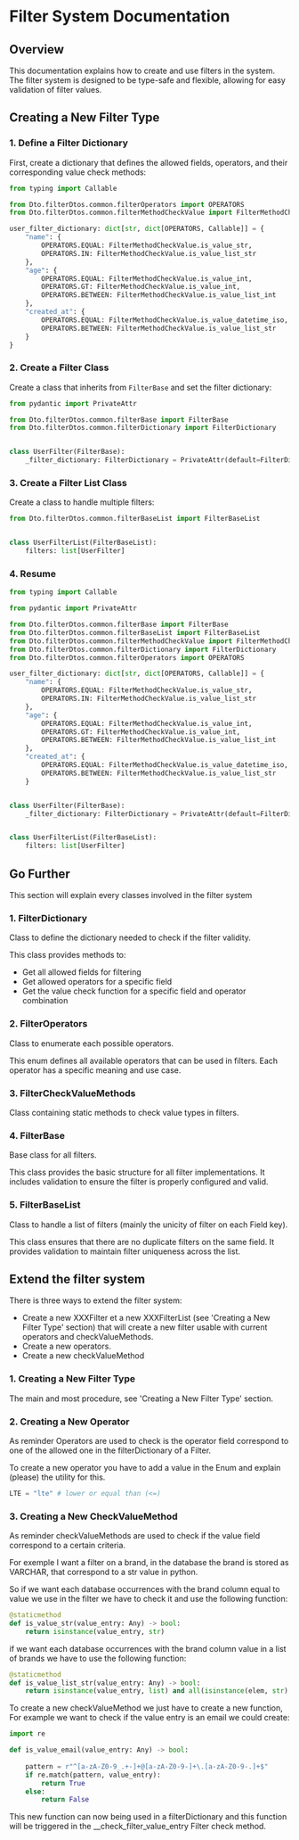 # Filter System Documentation

## Overview

This documentation explains how to create and use filters in the system. The filter system is designed to be type-safe and flexible, allowing for easy validation of filter values.

## Creating a New Filter Type

### 1. Define a Filter Dictionary

First, create a dictionary that defines the allowed fields, operators, and their corresponding value check methods:

```python
from typing import Callable

from Dto.filterDtos.common.filterOperators import OPERATORS
from Dto.filterDtos.common.filterMethodCheckValue import FilterMethodCheckValue

user_filter_dictionary: dict[str, dict[OPERATORS, Callable]] = {
    "name": {
        OPERATORS.EQUAL: FilterMethodCheckValue.is_value_str,
        OPERATORS.IN: FilterMethodCheckValue.is_value_list_str
    },
    "age": {
        OPERATORS.EQUAL: FilterMethodCheckValue.is_value_int,
        OPERATORS.GT: FilterMethodCheckValue.is_value_int,
        OPERATORS.BETWEEN: FilterMethodCheckValue.is_value_list_int
    },
    "created_at": {
        OPERATORS.EQUAL: FilterMethodCheckValue.is_value_datetime_iso,
        OPERATORS.BETWEEN: FilterMethodCheckValue.is_value_list_str
    }
}
```

### 2. Create a Filter Class

Create a class that inherits from `FilterBase` and set the filter dictionary:

```python
from pydantic import PrivateAttr

from Dto.filterDtos.common.filterBase import FilterBase
from Dto.filterDtos.common.filterDictionary import FilterDictionary


class UserFilter(FilterBase):
    _filter_dictionary: FilterDictionary = PrivateAttr(default=FilterDictionary(user_filter_dictionary))
```

### 3. Create a Filter List Class

Create a class to handle multiple filters:

```python
from Dto.filterDtos.common.filterBaseList import FilterBaseList


class UserFilterList(FilterBaseList):
    filters: list[UserFilter]
```

### 4. Resume

```python
from typing import Callable

from pydantic import PrivateAttr

from Dto.filterDtos.common.filterBase import FilterBase
from Dto.filterDtos.common.filterBaseList import FilterBaseList
from Dto.filterDtos.common.filterMethodCheckValue import FilterMethodCheckValue
from Dto.filterDtos.common.filterDictionary import FilterDictionary
from Dto.filterDtos.common.filterOperators import OPERATORS

user_filter_dictionary: dict[str, dict[OPERATORS, Callable]] = {
    "name": {
        OPERATORS.EQUAL: FilterMethodCheckValue.is_value_str,
        OPERATORS.IN: FilterMethodCheckValue.is_value_list_str
    },
    "age": {
        OPERATORS.EQUAL: FilterMethodCheckValue.is_value_int,
        OPERATORS.GT: FilterMethodCheckValue.is_value_int,
        OPERATORS.BETWEEN: FilterMethodCheckValue.is_value_list_int
    },
    "created_at": {
        OPERATORS.EQUAL: FilterMethodCheckValue.is_value_datetime_iso,
        OPERATORS.BETWEEN: FilterMethodCheckValue.is_value_list_str
    }


class UserFilter(FilterBase):
    _filter_dictionary: FilterDictionary = PrivateAttr(default=FilterDictionary(user_filter_dictionary))


class UserFilterList(FilterBaseList):
    filters: list[UserFilter]
```

## Go Further

This section will explain every classes involved in the filter system

### 1. FilterDictionary

Class to define the dictionary needed to check if the filter validity.

This class provides methods to:
- Get all allowed fields for filtering
- Get allowed operators for a specific field
- Get the value check function for a specific field and operator combination

### 2. FilterOperators

Class to enumerate each possible operators.

This enum defines all available operators that can be used in filters.
Each operator has a specific meaning and use case.

### 3. FilterCheckValueMethods

Class containing static methods to check value types in filters.

### 4. FilterBase

Base class for all filters.

This class provides the basic structure for all filter implementations.
It includes validation to ensure the filter is properly configured and valid.

### 5. FilterBaseList

Class to handle a list of filters (mainly the unicity of filter on each Field key).

This class ensures that there are no duplicate filters on the same field.
It provides validation to maintain filter uniqueness across the list.


## Extend the filter system

There is three ways to extend the filter system:

- Create a new XXXFilter et a new XXXFilterList (see 'Creating a New Filter Type' section) that will create a new filter usable with current operators and checkValueMethods.
- Create a new operators.
- Create a new checkValueMethod

### 1. Creating a New Filter Type

The main and most procedure, see 'Creating a New Filter Type' section.

### 2. Creating a New Operator

As reminder Operators are used to check is the operator field correspond to one of the allowed one in the filterDictionary of a Filter.

To create a new operator you have to add a value in the Enum and explain (please) the utility for this.

```python
LTE = "lte" # lower or equal than (<=)
```

### 3. Creating a New CheckValueMethod

As reminder checkValueMethods are used to check if the value field correspond to a certain criteria. 

For exemple I want a filter on a brand, in the database the brand is stored as VARCHAR, that correspond to a str value in python. 

So if we want each database occurrences with the brand column equal to value we use in the filter we have to check it and use the following function:

```python
@staticmethod
def is_value_str(value_entry: Any) -> bool:
    return isinstance(value_entry, str)
```

if we want each database occurrences with the brand column value in a list of brands we have to use the following function:

```python
@staticmethod
def is_value_list_str(value_entry: Any) -> bool:
    return isinstance(value_entry, list) and all(isinstance(elem, str) for elem in value_entry)
```

To create a new checkValueMethod we just have to create a new function, For example we want to check if the value entry is an email we could create:

```python
import re

def is_value_email(value_entry: Any) -> bool:
    
    pattern = r"^[a-zA-Z0-9_.+-]+@[a-zA-Z0-9-]+\.[a-zA-Z0-9-.]+$"
    if re.match(pattern, value_entry):
        return True
    else:
        return False
```

This new function can now being used in a filterDictionary and this function will be triggered in the __check_filter_value_entry Filter check method.